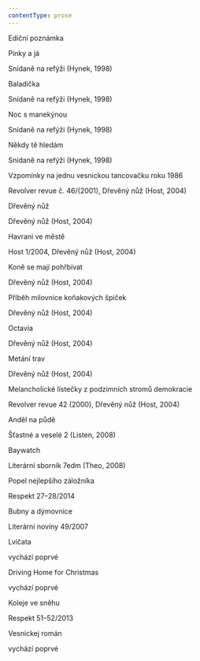 ```yaml
---
contentType: prose
---
```


<section>

Ediční poznámka

Pinky a já

Snídaně na refýži (Hynek, 1998)

Baladička

Snídaně na refýži (Hynek, 1998)

Noc s manekýnou

Snídaně na refýži (Hynek, 1998)

Někdy tě hledám

Snídaně na refýži (Hynek, 1998)

Vzpomínky na jednu vesnickou tancovačku roku 1986

Revolver revue č. 46/(2001), Dřevěný nůž (Host, 2004)

Dřevěný nůž

Dřevěný nůž (Host, 2004)

Havrani ve městě

Host 1/2004, Dřevěný nůž (Host, 2004)

Koně se mají pohřbívat

Dřevěný nůž (Host, 2004)

Příběh milovnice koňakových špiček

Dřevěný nůž (Host, 2004)

Octavia

Dřevěný nůž (Host, 2004)

Metání trav

Dřevěný nůž (Host, 2004)

Melancholické lístečky z podzimních stromů demokracie

Revolver revue 42 (2000), Dřevěný nůž (Host, 2004)

Anděl na půdě

Šťastné a veselé 2 (Listen, 2008)

Baywatch

Literární sborník 7edm (Theo, 2008)

Popel nejlepšího záložníka

Respekt 27–28/2014

Bubny a dýmovnice

Literární noviny 49/2007

Lvíčata

vychází poprvé

Driving Home for Christmas

vychází poprvé

Koleje ve sněhu

Respekt 51–52/2013

Vesnickej román

vychází poprvé

</section>
